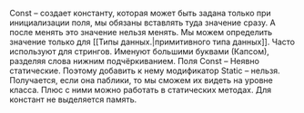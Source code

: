Const – создает константу, которая может быть задана только при инициализации поля, мы обязаны вставлять туда значение сразу. А после менять это значение нельзя менять. Мы можем определить значение только для [[Типы данных.|примитивного типа данных]]. 
Часто используют для стрингов. 
Именуют большими буквами (Капсом), разделяя слова нижним подчёркиванием. 
Поля Const – Неявно статические. Поэтому добавить к нему модификатор Static – нельзя. Получается, если она паблики, то мы сможем их видеть на уровне класса. Плюс с ними можно работать в статических методах.
Для констант не выделяется память.